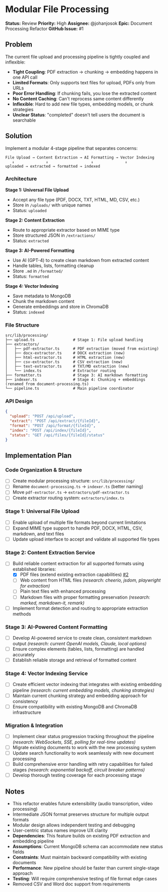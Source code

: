 # Modular File Processing

**Status:** Review
**Priority:** High
**Assignee:** @johanjosok
**Epic:** Document Processing Refactor
**GitHub Issue:** #1

## Problem

The current file upload and processing pipeline is tightly coupled and inflexible:

- **Tight Coupling**: PDF extraction → chunking → embedding happens in one API call
- **Limited Formats**: Only supports text files for upload, PDFs only from URLs
- **Poor Error Handling**: If chunking fails, you lose the extracted content
- **No Content Caching**: Can't reprocess same content differently
- **Inflexible**: Hard to add new file types, embedding models, or chunk strategies
- **Unclear Status**: "completed" doesn't tell users the document is searchable

## Solution

Implement a modular 4-stage pipeline that separates concerns:

```
File Upload → Content Extraction → AI Formatting → Vector Indexing
   ↓              ↓                   ↓              ↓
uploaded → extracted → formatted → indexed
```

### Architecture

**Stage 1: Universal File Upload**
- Accept any file type (PDF, DOCX, TXT, HTML, MD, CSV, etc.)
- Store in `/uploads/` with unique names
- Status: `uploaded`

**Stage 2: Content Extraction**
- Route to appropriate extractor based on MIME type
- Store structured JSON in `/extractions/`
- Status: `extracted`

**Stage 3: AI-Powered Formatting**
- Use AI (GPT-4) to create clean markdown from extracted content
- Handle tables, lists, formatting cleanup
- Store `.md` in `/formatted/`
- Status: `formatted`

**Stage 4: Vector Indexing**
- Save metadata to MongoDB
- Chunk the markdown content
- Generate embeddings and store in ChromaDB
- Status: `indexed`

### File Structure

```
src/lib/processing/
├── upload.ts                 # Stage 1: File upload handling
├── extractors/
│   ├── pdf-extractor.ts      # PDF extraction (moved from existing)
│   ├── docx-extractor.ts     # DOCX extraction (new)
│   ├── html-extractor.ts     # HTML extraction (new)
│   ├── csv-extractor.ts      # CSV extraction (new)
│   ├── text-extractor.ts     # TXT/MD extraction (new)
│   └── index.ts              # Extractor routing
├── formatter.ts              # Stage 3: AI markdown formatting
├── indexer.ts                # Stage 4: Chunking + embeddings (renamed from document-processing.ts)
└── pipeline.ts               # Main pipeline coordinator
```

### API Design

```json
{
  "upload": "POST /api/upload",
  "extract": "POST /api/extract/{fileId}",
  "format": "POST /api/format/{fileId}",
  "index": "POST /api/index/{fileId}",
  "status": "GET /api/files/{fileId}/status"
}
```

## Implementation Plan

### Code Organization & Structure
- [ ] Create modular processing structure: `src/lib/processing/`
- [ ] Rename `document-processing.ts` → `indexer.ts` (better naming)
- [ ] Move `pdf-extractor.ts` → `extractors/pdf-extractor.ts`
- [ ] Create extractor routing system: `extractors/index.ts`

### Stage 1: Universal File Upload
- [ ] Enable upload of multiple file formats beyond current limitations
- [ ] Expand MIME type support to handle PDF, DOCX, HTML, CSV, markdown, and text files
- [ ] Update upload interface to accept and validate all supported file types

### Stage 2: Content Extraction Service
- [ ] Build reliable content extraction for all supported formats using established libraries:
  - [x] PDF files (extend existing extraction capabilities) [#2](https://github.com/git-johan/research-tool/issues/2)
  - [ ] Web content from HTML files *(research: cheerio, jsdom, playwright for extraction)*
  - [ ] Plain text files with enhanced processing
  - [ ] Markdown files with proper formatting preservation *(research: marked, markdown-it, remark)*
- [ ] Implement format detection and routing to appropriate extraction methods

### Stage 3: AI-Powered Content Formatting
- [ ] Develop AI-powered service to create clean, consistent markdown output *(research: current OpenAI models, Claude, local options)*
- [ ] Ensure complex elements (tables, lists, formatting) are handled accurately
- [ ] Establish reliable storage and retrieval of formatted content

### Stage 4: Vector Indexing Service
- [ ] Create efficient vector indexing that integrates with existing embedding pipeline *(research: current embedding models, chunking strategies)*
- [ ] Maintain current chunking strategy and embedding approach for consistency
- [ ] Ensure compatibility with existing MongoDB and ChromaDB infrastructure

### Migration & Integration
- [ ] Implement clear status progression tracking throughout the pipeline *(research: WebSockets, SSE, polling for real-time updates)*
- [ ] Migrate existing documents to work with the new processing system
- [ ] Update search functionality to work seamlessly with new document processing
- [ ] Build comprehensive error handling with retry capabilities for failed stages *(research: exponential backoff, circuit breaker patterns)*
- [ ] Develop thorough testing coverage for each processing stage

## Notes

- This refactor enables future extensibility (audio transcription, video processing)
- Intermediate JSON format preserves structure for multiple output formats
- Modular design allows independent testing and debugging
- User-centric status names improve UX clarity
- **Dependencies**: This feature builds on existing PDF extraction and embedding pipeline
- **Assumptions**: Current MongoDB schema can accommodate new status fields
- **Constraints**: Must maintain backward compatibility with existing documents
- **Performance**: New pipeline should be faster than current single-stage approach
- **Testing**: Will require comprehensive testing of file format edge cases
- Removed CSV and Word doc support from requirements

